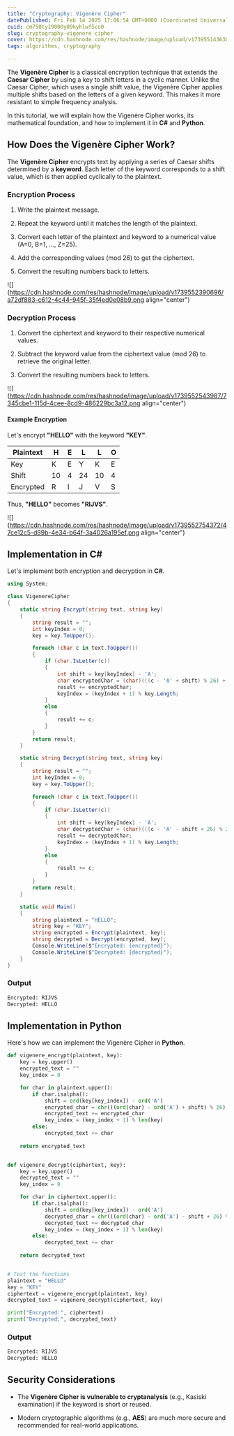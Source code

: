 ```yaml
---
title: "Cryptography: Vigenère Cipher"
datePublished: Fri Feb 14 2025 17:06:54 GMT+0000 (Coordinated Universal Time)
cuid: cm750ty19000y09kyhlwf5co0
slug: cryptography-vigenere-cipher
cover: https://cdn.hashnode.com/res/hashnode/image/upload/v1739551436306/f5409e7b-ad1e-4be9-8eed-93bb77032a05.jpeg
tags: algorithms, cryptography

---
```


The **Vigenère Cipher** is a classical encryption technique that extends the **Caesar Cipher** by using a key to shift letters in a cyclic manner. Unlike the Caesar Cipher, which uses a single shift value, the Vigenère Cipher applies multiple shifts based on the letters of a given keyword. This makes it more resistant to simple frequency analysis.

In this tutorial, we will explain how the Vigenère Cipher works, its mathematical foundation, and how to implement it in **C#** and **Python**.

## How Does the Vigenère Cipher Work?

The **Vigenère Cipher** encrypts text by applying a series of Caesar shifts determined by a **keyword**. Each letter of the keyword corresponds to a shift value, which is then applied cyclically to the plaintext.

### **Encryption Process**

1. Write the plaintext message.
    
2. Repeat the keyword until it matches the length of the plaintext.
    
3. Convert each letter of the plaintext and keyword to a numerical value (A=0, B=1, ..., Z=25).
    
4. Add the corresponding values (mod 26) to get the ciphertext.
    
5. Convert the resulting numbers back to letters.
    

![](https://cdn.hashnode.com/res/hashnode/image/upload/v1739552390696/a72df883-c612-4c44-945f-35f4ed0e08b9.png align="center")

### **Decryption Process**

1. Convert the ciphertext and keyword to their respective numerical values.
    
2. Subtract the keyword value from the ciphertext value (mod 26) to retrieve the original letter.
    
3. Convert the resulting numbers back to letters.
    

![](https://cdn.hashnode.com/res/hashnode/image/upload/v1739552543987/7345cbe1-115d-4cee-8cd9-486229bc3a12.png align="center")

#### **Example Encryption**

Let's encrypt **"HELLO"** with the keyword **"KEY"**.

| Plaintext | H | E | L | L | O |
| --- | --- | --- | --- | --- | --- |
| Key | K | E | Y | K | E |
| Shift | 10 | 4 | 24 | 10 | 4 |
| Encrypted | R | I | J | V | S |

Thus, **"HELLO"** becomes **"RIJVS"**.

![](https://cdn.hashnode.com/res/hashnode/image/upload/v1739552754372/47ce12c5-d89b-4e34-b64f-3a4026a195ef.png align="center")

## **Implementation in C#**

Let's implement both encryption and decryption in **C#**.

```csharp
using System;

class VigenereCipher
{
    static string Encrypt(string text, string key)
    {
        string result = "";
        int keyIndex = 0;
        key = key.ToUpper();

        foreach (char c in text.ToUpper())
        {
            if (char.IsLetter(c))
            {
                int shift = key[keyIndex] - 'A';
                char encryptedChar = (char)(((c - 'A' + shift) % 26) + 'A');
                result += encryptedChar;
                keyIndex = (keyIndex + 1) % key.Length;
            }
            else
            {
                result += c;
            }
        }
        return result;
    }

    static string Decrypt(string text, string key)
    {
        string result = "";
        int keyIndex = 0;
        key = key.ToUpper();

        foreach (char c in text.ToUpper())
        {
            if (char.IsLetter(c))
            {
                int shift = key[keyIndex] - 'A';
                char decryptedChar = (char)(((c - 'A' - shift + 26) % 26) + 'A');
                result += decryptedChar;
                keyIndex = (keyIndex + 1) % key.Length;
            }
            else
            {
                result += c;
            }
        }
        return result;
    }

    static void Main()
    {
        string plaintext = "HELLO";
        string key = "KEY";
        string encrypted = Encrypt(plaintext, key);
        string decrypted = Decrypt(encrypted, key);
        Console.WriteLine($"Encrypted: {encrypted}");
        Console.WriteLine($"Decrypted: {decrypted}");
    }
}
```

### **Output**

```python
Encrypted: RIJVS
Decrypted: HELLO
```

## **Implementation in Python**

Here's how we can implement the Vigenère Cipher in **Python**.

```python
def vigenere_encrypt(plaintext, key):
    key = key.upper()
    encrypted_text = ""
    key_index = 0

    for char in plaintext.upper():
        if char.isalpha():
            shift = ord(key[key_index]) - ord('A')
            encrypted_char = chr(((ord(char) - ord('A') + shift) % 26) + ord('A'))
            encrypted_text += encrypted_char
            key_index = (key_index + 1) % len(key)
        else:
            encrypted_text += char
    
    return encrypted_text


def vigenere_decrypt(ciphertext, key):
    key = key.upper()
    decrypted_text = ""
    key_index = 0

    for char in ciphertext.upper():
        if char.isalpha():
            shift = ord(key[key_index]) - ord('A')
            decrypted_char = chr(((ord(char) - ord('A') - shift + 26) % 26) + ord('A'))
            decrypted_text += decrypted_char
            key_index = (key_index + 1) % len(key)
        else:
            decrypted_text += char
    
    return decrypted_text


# Test the functions
plaintext = "HELLO"
key = "KEY"
ciphertext = vigenere_encrypt(plaintext, key)
decrypted_text = vigenere_decrypt(ciphertext, key)

print("Encrypted:", ciphertext)
print("Decrypted:", decrypted_text)
```

### **Output**

```python
Encrypted: RIJVS
Decrypted: HELLO
```

## **Security Considerations**

* The **Vigenère Cipher is vulnerable to cryptanalysis** (e.g., Kasiski examination) if the keyword is short or reused.
    
* Modern cryptographic algorithms (e.g., **AES**) are much more secure and recommended for real-world applications.